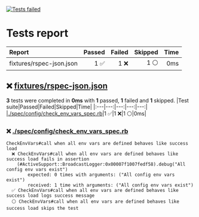 [![Tests failed](https://img.shields.io/badge/tests-1%20passed%2C%201%20failed%2C%201%20skipped-critical)](#test-report)
# <a name="test-report"></a> Tests report
|Report|Passed|Failed|Skipped|Time|
|:---|---:|---:|---:|---:|
|fixtures/rspec-json.json|1 ✅|1 ❌|1 ⚪|0ms|
## ❌ <a id="user-content-r0" href="#r0">fixtures/rspec-json.json</a>
**3** tests were completed in **0ms** with **1** passed, **1** failed and **1** skipped.
|Test suite|Passed|Failed|Skipped|Time|
|:---|---:|---:|---:|---:|
|[./spec/config/check_env_vars_spec.rb](#r0s0)|1 ✅|1 ❌|1 ⚪|0ms|
### ❌ <a id="user-content-r0s0" href="#r0s0">./spec/config/check_env_vars_spec.rb</a>
```
CheckEnvVars#call when all env vars are defined behaves like success load
  ❌ CheckEnvVars#call when all env vars are defined behaves like success load fails in assertion
	(#ActiveSupport::BroadcastLogger:0x00007f1007fedf58).debug("All config env vars exist")
	    expected: 0 times with arguments: ("All config env vars exist")
	    received: 1 time with arguments: ("All config env vars exist")
  ✅ CheckEnvVars#call when all env vars are defined behaves like success load logs success message
  ⚪ CheckEnvVars#call when all env vars are defined behaves like success load skips the test
```